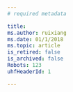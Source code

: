 ```yaml
---
# required metadata

title:
ms.author: ruixiang
ms.date: 01/1/2018
ms.topic: article
is_retired: false
is_archived: false
Robots: 123 
uhfHeaderId: 1

---
```

